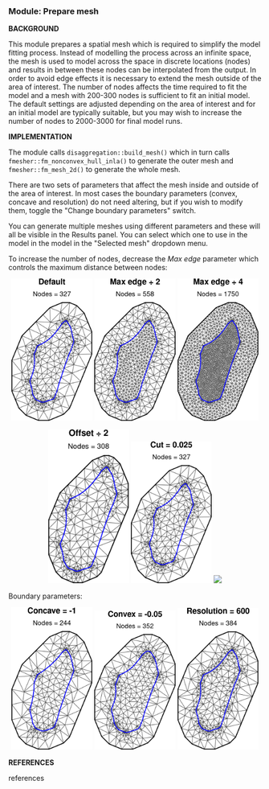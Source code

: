 ### **Module: Prepare mesh**

**BACKGROUND**

This module prepares a spatial mesh which is required to simplify the model fitting process. Instead of modelling the process across an infinite space, the mesh is used to model across the space in discrete locations (nodes) and results in between these nodes can be interpolated from the output. In order to avoid edge effects it is necessary to extend the mesh outside of the area of interest. The number of nodes affects the time required to fit the model and a mesh with 200-300 nodes is sufficient to fit an initial model. The default settings are adjusted depending on the area of interest and for an initial model are typically suitable, but you may wish to increase the number of nodes to 2000-3000 for final model runs. 

**IMPLEMENTATION**

The module calls `disaggregation::build_mesh()` which in turn calls `fmesher::fm_nonconvex_hull_inla()` to generate the outer mesh and `fmesher::fm_mesh_2d()` to generate the whole mesh.

There are two sets of parameters that affect the mesh inside and outside of the area of interest. In most cases the boundary parameters (convex, concave and resolution) do not need altering, but if you wish to modify them, toggle the "Change boundary parameters" switch.

You can generate multiple meshes using different parameters and these will all be visible in the Results panel. You can select which one to use in the model in the model in the "Selected mesh" dropdown menu.

To increase the number of nodes, decrease the *Max edge* parameter which controls the maximum distance between nodes:

<p align="middle">
  <img src="../../shiny/Rmd/figures/mesh_default.png" width="32%" />
  <img src="../../shiny/Rmd/figures/mesh_max_edge_div_2.png" width="32%" /> 
  <img src="../../shiny/Rmd/figures/mesh_max_edge_div_4.png" width="32%" />
</p>

<p align="middle">
  <img src="../../shiny/Rmd/figures/mesh_offset_div_2.png" width="32%" />
  <img src="../../shiny/Rmd/figures/mesh_cut_div_2.png" width="32%" /> 
  <img src="../../shiny/Rmd/figures/mesh_cut_×_2.png" width="32%" />
</p>

Boundary parameters:

<p align="middle">
  <img src="../../shiny/Rmd/figures/mesh_concave_-1.png" width="32%" />
  <img src="../../shiny/Rmd/figures/mesh_convex_-005.png" width="32%" /> 
  <img src="../../shiny/Rmd/figures/mesh_resolution_600.png" width="32%" />
</p>


**REFERENCES**

references

